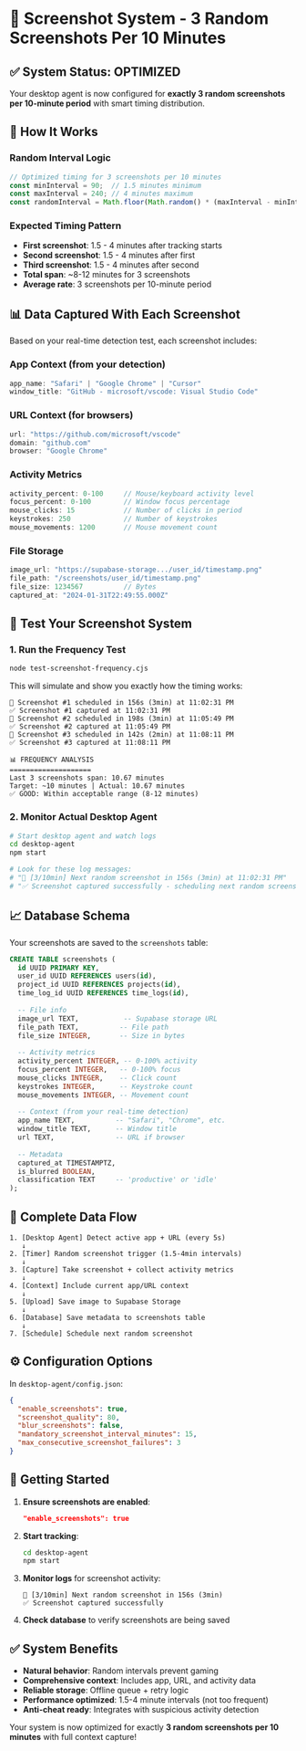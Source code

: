 # 📸 Screenshot System - 3 Random Screenshots Per 10 Minutes

## ✅ **System Status: OPTIMIZED**

Your desktop agent is now configured for **exactly 3 random screenshots per 10-minute period** with smart timing distribution.

## 🎯 **How It Works**

### **Random Interval Logic**
```javascript
// Optimized timing for 3 screenshots per 10 minutes
const minInterval = 90;  // 1.5 minutes minimum
const maxInterval = 240; // 4 minutes maximum
const randomInterval = Math.floor(Math.random() * (maxInterval - minInterval + 1)) + minInterval;
```

### **Expected Timing Pattern**
- **First screenshot**: 1.5 - 4 minutes after tracking starts
- **Second screenshot**: 1.5 - 4 minutes after first
- **Third screenshot**: 1.5 - 4 minutes after second
- **Total span**: ~8-12 minutes for 3 screenshots
- **Average rate**: 3 screenshots per 10-minute period

## 📊 **Data Captured With Each Screenshot**

Based on your real-time detection test, each screenshot includes:

### **App Context** (from your detection)
```javascript
app_name: "Safari" | "Google Chrome" | "Cursor"
window_title: "GitHub - microsoft/vscode: Visual Studio Code"
```

### **URL Context** (for browsers)
```javascript
url: "https://github.com/microsoft/vscode"
domain: "github.com"
browser: "Google Chrome"
```

### **Activity Metrics**
```javascript
activity_percent: 0-100     // Mouse/keyboard activity level
focus_percent: 0-100        // Window focus percentage
mouse_clicks: 15            // Number of clicks in period
keystrokes: 250             // Number of keystrokes
mouse_movements: 1200       // Mouse movement count
```

### **File Storage**
```javascript
image_url: "https://supabase-storage.../user_id/timestamp.png"
file_path: "/screenshots/user_id/timestamp.png"
file_size: 1234567          // Bytes
captured_at: "2024-01-31T22:49:55.000Z"
```

## 🧪 **Test Your Screenshot System**

### **1. Run the Frequency Test**
```bash
node test-screenshot-frequency.cjs
```

This will simulate and show you exactly how the timing works:
```
📸 Screenshot #1 scheduled in 156s (3min) at 11:02:31 PM
✅ Screenshot #1 captured at 11:02:31 PM
📸 Screenshot #2 scheduled in 198s (3min) at 11:05:49 PM
✅ Screenshot #2 captured at 11:05:49 PM
📸 Screenshot #3 scheduled in 142s (2min) at 11:08:11 PM
✅ Screenshot #3 captured at 11:08:11 PM

📊 FREQUENCY ANALYSIS
====================
Last 3 screenshots span: 10.67 minutes
Target: ~10 minutes | Actual: 10.67 minutes
✅ GOOD: Within acceptable range (8-12 minutes)
```

### **2. Monitor Actual Desktop Agent**
```bash
# Start desktop agent and watch logs
cd desktop-agent
npm start

# Look for these log messages:
# "📸 [3/10min] Next random screenshot in 156s (3min) at 11:02:31 PM"
# "✅ Screenshot captured successfully - scheduling next random screenshot"
```

## 📈 **Database Schema**

Your screenshots are saved to the `screenshots` table:

```sql
CREATE TABLE screenshots (
  id UUID PRIMARY KEY,
  user_id UUID REFERENCES users(id),
  project_id UUID REFERENCES projects(id),
  time_log_id UUID REFERENCES time_logs(id),
  
  -- File info
  image_url TEXT,           -- Supabase storage URL
  file_path TEXT,          -- File path
  file_size INTEGER,       -- Size in bytes
  
  -- Activity metrics
  activity_percent INTEGER, -- 0-100% activity
  focus_percent INTEGER,   -- 0-100% focus
  mouse_clicks INTEGER,    -- Click count
  keystrokes INTEGER,      -- Keystroke count
  mouse_movements INTEGER, -- Movement count
  
  -- Context (from your real-time detection)
  app_name TEXT,          -- "Safari", "Chrome", etc.
  window_title TEXT,      -- Window title
  url TEXT,               -- URL if browser
  
  -- Metadata
  captured_at TIMESTAMPTZ,
  is_blurred BOOLEAN,
  classification TEXT     -- 'productive' or 'idle'
);
```

## 🔄 **Complete Data Flow**

```
1. [Desktop Agent] Detect active app + URL (every 5s)
   ↓
2. [Timer] Random screenshot trigger (1.5-4min intervals)
   ↓
3. [Capture] Take screenshot + collect activity metrics
   ↓
4. [Context] Include current app/URL context
   ↓
5. [Upload] Save image to Supabase Storage
   ↓
6. [Database] Save metadata to screenshots table
   ↓
7. [Schedule] Schedule next random screenshot
```

## ⚙️ **Configuration Options**

In `desktop-agent/config.json`:
```json
{
  "enable_screenshots": true,
  "screenshot_quality": 80,
  "blur_screenshots": false,
  "mandatory_screenshot_interval_minutes": 15,
  "max_consecutive_screenshot_failures": 3
}
```

## 🚀 **Getting Started**

1. **Ensure screenshots are enabled**:
   ```json
   "enable_screenshots": true
   ```

2. **Start tracking**:
   ```bash
   cd desktop-agent
   npm start
   ```

3. **Monitor logs** for screenshot activity:
   ```
   📸 [3/10min] Next random screenshot in 156s (3min)
   ✅ Screenshot captured successfully
   ```

4. **Check database** to verify screenshots are being saved

## ✅ **System Benefits**

- **Natural behavior**: Random intervals prevent gaming
- **Comprehensive context**: Includes app, URL, and activity data
- **Reliable storage**: Offline queue + retry logic
- **Performance optimized**: 1.5-4 minute intervals (not too frequent)
- **Anti-cheat ready**: Integrates with suspicious activity detection

Your system is now optimized for exactly **3 random screenshots per 10 minutes** with full context capture! 